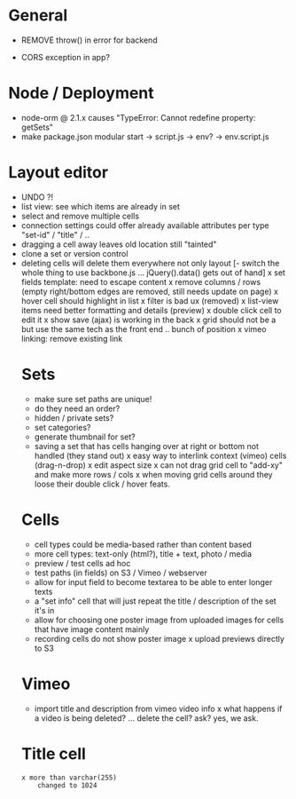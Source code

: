 General
=================
- REMOVE throw() in error for backend
* CORS exception in app? 

Node / Deployment
=======
- node-orm @ 2.1.x causes "TypeError: Cannot redefine property: getSets"
- make package.json modular start -> script.js -> env? -> env.script.js

Layout editor
==================
- UNDO ?!
- list view: see which items are already in set
- select and remove multiple cells
- connection settings could offer already available attributes per type "set-id" / "title" / ..
- dragging a cell away leaves old location still "tainted"
- clone a set or version control
- deleting cells will delete them everywhere not only layout
[- switch the whole thing to use backbone.js ... jQuery().data() gets out of hand]
	x set fields template: need to escape content
	x remove columns / rows
	  (empty right/bottom edges are removed, still needs update on page)
	x hover cell should highlight in list
	x filter is bad ux
	  (removed)
	x list-view items need better formatting and details (preview)
	x double click cell to edit it
	x show save (ajax) is working in the back
	x grid should not be a <table> but use the same tech as the front end .. bunch of position
	x vimeo linking: remove existing link

Sets
==================
- make sure set paths are unique!
- do they need an order?
- hidden / private sets?
- set categories?
- generate thumbnail for set?
- saving a set that has cells hanging over at right or bottom not handled (they stand out)
	x easy way to interlink context (vimeo) cells (drag-n-drop)
	x edit aspect size
	x can not drag grid cell to "add-xy" and make more rows / cols
	x when moving grid cells around they loose their double click / hover feats.


Cells
==================
- cell types could be media-based rather than content based
- more cell types: text-only (html?), title + text, photo / media
- preview / test cells ad hoc
- test paths (in fields) on S3 / Vimeo / webserver
- allow for input field to become textarea to be able to enter longer texts
- a "set info" cell that will just repeat the title / description of the set it's in
- allow for choosing one poster image from uploaded images for cells that have image content mainly
- recording cells do not show poster image
	x upload previews directly to S3


Vimeo
===================
- import title and description from vimeo video info
	x what happens if a video is being deleted? ... delete the cell? ask?
		yes, we ask.


Title cell
===================
	x more than varchar(255)
		changed to 1024
